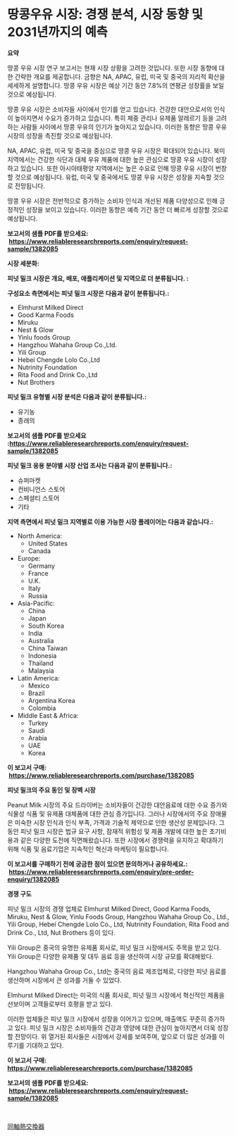<p><h1>땅콩우유 시장: 경쟁 분석, 시장 동향 및 2031년까지의 예측</h1></p><p><strong>요약</strong></p>
<p><p>땅콩 우유 시장 연구 보고서는 현재 시장 상황을 고려한 것입니다. 또한 시장 동향에 대한 간략한 개요를 제공합니다. 금향은 NA, APAC, 유럽, 미국 및 중국의 지리적 확산을 세세하게 설명합니다. 땅콩 우유 시장은 예상 기간 동안 7.8%의 연평균 성장률을 보일 것으로 예상됩니다.</p><p>땅콩 우유 시장은 소비자들 사이에서 인기를 얻고 있습니다. 건강한 대안으로서의 인식이 높아지면서 수요가 증가하고 있습니다. 특히 체중 관리나 유제품 알레르기 등을 고려하는 사람들 사이에서 땅콩 우유의 인기가 높아지고 있습니다. 이러한 동향은 땅콩 우유 시장의 성장을 촉진할 것으로 예상됩니다.</p><p>NA, APAC, 유럽, 미국 및 중국을 중심으로 땅콩 우유 시장은 확대되어 있습니다. 북미지역에서는 건강한 식단과 대체 우유 제품에 대한 높은 관심으로 땅콩 우유 시장이 성장하고 있습니다. 또한 아시아태평양 지역에서는 높은 수요로 인해 땅콩 우유 시장이 번창할 것으로 예상됩니다. 유럽, 미국 및 중국에서도 땅콩 우유 시장은 성장을 지속할 것으로 전망됩니다.</p><p>땅콩 우유 시장은 전반적으로 증가하는 소비자 인식과 개선된 제품 다양성으로 인해 긍정적인 성장을 보이고 있습니다. 이러한 동향은 예측 기간 동안 더 빠르게 성장할 것으로 예상됩니다.</p></p>
<p><strong>보고서의 샘플 PDF를 받으세요: &nbsp;<a href="https://www.reliableresearchreports.com/enquiry/request-sample/1382085">https://www.reliableresearchreports.com/enquiry/request-sample/1382085</a></strong></p>
<p><strong>시장 세분화:</strong></p>
<p><strong> 피넛 밀크 시장은 개요, 배포, 애플리케이션 및 지역으로 더 분류됩니다. :</strong></p>
<p><strong>구성요소 측면에서는 피넛 밀크 시장은 다음과 같이 분류됩니다.:</strong></p>
<p><ul><li>Elmhurst Milked Direct</li><li>Good Karma Foods</li><li>Miruku</li><li>Nest & Glow</li><li>Yinlu foods Group</li><li>Hangzhou Wahaha Group Co.,Ltd.</li><li>Yili Group</li><li>Hebei Chengde Lolo Co.,Ltd</li><li>Nutrinity Foundation</li><li>Rita Food and Drink Co.,Ltd</li><li>Nut Brothers</li></ul></p>
<p><strong> 피넛 밀크 유형별 시장 분석은 다음과 같이 분류됩니다.:</strong></p>
<p><ul><li>유기농</li><li>종래의</li></ul></p>
<p><strong>보고서의 샘플 PDF를 받으세요 :<a href="https://www.reliableresearchreports.com/enquiry/request-sample/1382085">https://www.reliableresearchreports.com/enquiry/request-sample/1382085</a></strong></p>
<p><strong> 피넛 밀크 응용 분야별 시장 산업 조사는 다음과 같이 분류됩니다.:</strong></p>
<p><ul><li>슈퍼마켓</li><li>컨비니언스 스토어</li><li>스페셜티 스토어</li><li>기타</li></ul></p>
<p><strong>지역 측면에서 피넛 밀크 지역별로 이용 가능한 시장 플레이어는 다음과 같습니다.:</strong></p>
<p><ul>
    <li>
        North America:
        <ul>
            <li>United States</li>
            <li>Canada</li>
        </ul>
    </li>
    <li>
        Europe:
        <ul>
            <li>Germany</li>
            <li>France</li>
            <li>U.K.</li>
            <li>Italy</li>
            <li>Russia</li>
        </ul>
    </li>
    <li>
        Asia-Pacific:
        <ul>
            <li>China</li>
            <li>Japan</li>
            <li>South Korea</li>
            <li>India</li>
            <li>Australia</li>
            <li>China Taiwan</li>
            <li>Indonesia</li>
            <li>Thailand</li>
            <li>Malaysia</li>
        </ul>
    </li>
    <li>
        Latin America:
        <ul>
            <li>Mexico</li>
            <li>Brazil</li>
            <li>Argentina Korea</li>
            <li>Colombia</li>
        </ul>
    </li>
    <li>
        Middle East & Africa:
        <ul>
            <li>Turkey</li>
            <li>Saudi</li>
            <li>Arabia</li>
            <li>UAE</li>
            <li>Korea</li>
        </ul>
    </li>
    </ul></p>
<p><strong>이 보고서 구매: &nbsp;<a href="https://www.reliableresearchreports.com/purchase/1382085">https://www.reliableresearchreports.com/purchase/1382085</a></strong></p>
<p><strong>피넛 밀크의 주요 동인 및 장벽 시장</strong></p>
<p><p>Peanut Milk 시장의 주요 드라이버는 소비자들이 건강한 대안음료에 대한 수요 증가와 식물성 식품 및 유제품 대체품에 대한 관심 증가입니다. 그러나 시장에서의 주요 장애물은 미숙한 시장 인식과 인식 부족, 가격과 기술적 제약으로 인한 생산성 문제입니다. 그동안 피넛 밀크 시장은 법규 요구 사항, 잠재적 위험성 및 제품 개발에 대한 높은 초기비용과 같은 다양한 도전에 직면해왔습니다. 또한 시장에서 경쟁력을 유지하고 확대하기 위해 식품 및 음료기업은 지속적인 혁신과 마케팅이 필요합니다.</p></p>
<p><strong>이 보고서를 구매하기 전에 궁금한 점이 있으면 문의하거나 공유하세요.: &nbsp;<a href="https://www.reliableresearchreports.com/enquiry/pre-order-enquiry/1382085">https://www.reliableresearchreports.com/enquiry/pre-order-enquiry/1382085</a></strong></p>
<p><strong>경쟁 구도</strong></p>
<p><p>피넛 밀크 시장의 경쟁 업체로 Elmhurst Milked Direct, Good Karma Foods, Miruku, Nest & Glow, Yinlu Foods Group, Hangzhou Wahaha Group Co., Ltd., Yili Group, Hebei Chengde Lolo Co., Ltd, Nutrinity Foundation, Rita Food and Drink Co., Ltd, Nut Brothers 등이 있다. </p><p>Yili Group은 중국의 유명한 유제품 회사로, 피넛 밀크 시장에서도 주목을 받고 있다. Yili Group은 다양한 유제품 및 대두 음료 등을 생산하여 시장 규모를 확대해왔다. </p><p>Hangzhou Wahaha Group Co., Ltd는 중국의 음료 제조업체로, 다양한 피넛 음료를 생산하며 시장에서 큰 성과를 거둘 수 있었다. </p><p>Elmhurst Milked Direct는 미국의 식품 회사로, 피넛 밀크 시장에서 혁신적인 제품을 선보이며 고객들로부터 호평을 받고 있다. </p><p>이러한 업체들은 피넛 밀크 시장에서 성장을 이어가고 있으며, 매출액도 꾸준히 증가하고 있다. 피넛 밀크 시장은 소비자들의 건강과 영양에 대한 관심이 높아지면서 더욱 성장할 전망이다. 위 열거된 회사들은 시장에서 강세를 보여주며, 앞으로 더 많은 성과를 이루기를 기대하고 있다.</p></p>
<p><strong>이 보고서 구매: &nbsp; <a href="https://www.reliableresearchreports.com/purchase/1382085">https://www.reliableresearchreports.com/purchase/1382085</a></strong></p>
<p><strong>보고서의 샘플 PDF를 받으세요: &nbsp;<a href="https://www.reliableresearchreports.com/enquiry/request-sample/1382085">https://www.reliableresearchreports.com/enquiry/request-sample/1382085</a></strong><strong></strong></p>
<p>&nbsp;</p>
<p><p><a href="https://github.com/lily-u-genius/Market-Research-Report-List-1/blob/main/667675613144.md">同軸熱交換器</a></p></p>